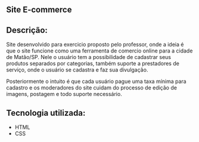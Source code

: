 ## Site E-commerce

## Descrição:
Site desenvolvido para exercicio proposto pelo professor, onde a ideia é que o site funcione como uma ferramenta de comercio online para a cidade de Matão/SP.
Nele o usuário tem a possibilidade de cadastrar seus produtos separados por categorias, também suporte a prestadores de serviço, onde o usuário se cadastra e faz sua divulgação.

Posteriormente o intuito é que cada usuário pague uma taxa mínima para cadastro e os moderadores do site cuidam do processo de edição de imagens, postagem e todo suporte necessário.


## Tecnologia utilizada:
- HTML
- CSS

